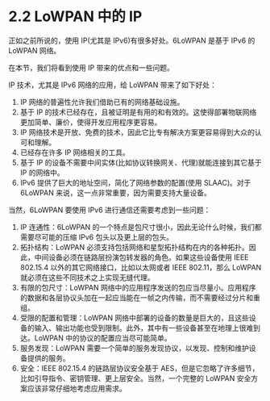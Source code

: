 # 2.2 LoWPAN 中的 IP

正如之前所说的，使用 IP(尤其是 IPv6)有很多好处。6LoWPAN 是基于 IPv6 的 LoWPAN 网络。

在本节，我们将看到使用 IP 带来的优点和一些问题。

IP 技术，尤其是 IPv6 网络的应用，给 LoWPAN 带来了如下好处：
1. IP 网络的普遍性允许我们借助已有的网络基础设施。
2. 基于 IP 的技术已经存在，且被证明是有用的和有效的。这使得部署物联网络更加简单、廉价，使得开发应用程序更容易。
3. IP 网络技术是开放、免费的技术，因此它比专有解决方案更容易得到大众的认可和理解。
4. 已经存在许多 IP 网络相关的工具。
5. 基于 IP 的设备不需要中间实体(比如协议转换网关、代理)就能连接到其它基于 IP 的网络中。
6. IPv6 提供了巨大的地址空间，简化了网络参数的配置(使用 SLAAC)。对于 6LoWPAN 来说，这一点非常重要，因为需要支持大量设备。

当然，6LoWPAN 要使用 IPv6 进行通信还需要考虑到一些问题：
1. IP 连通性：6LoWPAN 的一个特点是包尺寸很小，因此无论什么时候，我们都需要尽可能的压缩 IPv6 包头以及更上层的包头。
2. 拓扑结构：LoWPAN 必须支持包括网络和星型拓扑结构在内的各种拓扑。因此，中间设备必须在链路层扮演包转发器的角色。如果这些设备使用 IEEE 802.15.4 以外的其它网络接口，比如以太网或者 IEEE 802.11，那么 LoWPAN 就必须在这些不同技术之上实现无缝代理。
3. 有限的包尺寸：LoWPAN 网络中的应用程序发送的包应当尽量小。应用程序的数据和各层协议头加在一起应当能在一帧之内传输，而不需要经过分片和重组。
4. 受限的配置和管理：LoWPAN 网络中部署的设备的数量是巨大的，且这些设备的输入、输出功能也受到限制。此外，其中有一些设备甚至在地理上很难到达。LoWPAN 中的协议的配置应当尽可能简单。
5. 服务发现：LoWPAN 需要一个简单的服务发现协议，以发现、控制和维护设备提供的服务。
6. 安全：IEEE 802.15.4 的链路层协议安全基于 AES，但是它忽略了许多细节，比如引导指令、密钥管理、更上层安全。当然，一个完整的 LoWPAN 安全方案应该非常仔细地考虑应用需求。